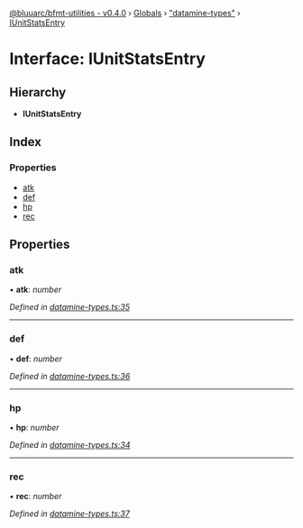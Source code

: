 [@bluuarc/bfmt-utilities - v0.4.0](../README.md) › [Globals](../globals.md) › ["datamine-types"](../modules/_datamine_types_.md) › [IUnitStatsEntry](_datamine_types_.iunitstatsentry.md)

# Interface: IUnitStatsEntry

## Hierarchy

* **IUnitStatsEntry**

## Index

### Properties

* [atk](_datamine_types_.iunitstatsentry.md#atk)
* [def](_datamine_types_.iunitstatsentry.md#def)
* [hp](_datamine_types_.iunitstatsentry.md#hp)
* [rec](_datamine_types_.iunitstatsentry.md#rec)

## Properties

###  atk

• **atk**: *number*

*Defined in [datamine-types.ts:35](https://github.com/BluuArc/bfmt-utilities/blob/master/src/datamine-types.ts#L35)*

___

###  def

• **def**: *number*

*Defined in [datamine-types.ts:36](https://github.com/BluuArc/bfmt-utilities/blob/master/src/datamine-types.ts#L36)*

___

###  hp

• **hp**: *number*

*Defined in [datamine-types.ts:34](https://github.com/BluuArc/bfmt-utilities/blob/master/src/datamine-types.ts#L34)*

___

###  rec

• **rec**: *number*

*Defined in [datamine-types.ts:37](https://github.com/BluuArc/bfmt-utilities/blob/master/src/datamine-types.ts#L37)*
